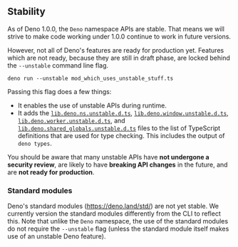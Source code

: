 ## Stability

As of Deno 1.0.0, the `Deno` namespace APIs are stable. That means we will
strive to make code working under 1.0.0 continue to work in future versions.

However, not all of Deno's features are ready for production yet. Features which
are not ready, because they are still in draft phase, are locked behind the
`--unstable` command line flag.

```shell
deno run --unstable mod_which_uses_unstable_stuff.ts
```

Passing this flag does a few things:

- It enables the use of unstable APIs during runtime.
- It adds the
  [`lib.deno.ns.unstable.d.ts`](https://doc.deno.land/https/raw.githubusercontent.com/denoland/deno/$CLI_VERSION/cli/dts/lib.deno.ns.unstable.d.ts), [`lib.deno.window.unstable.d.ts`](https://doc.deno.land/https/raw.githubusercontent.com/denoland/deno/$CLI_VERSION/cli/dts/lib.deno.window.unstable.d.ts), [`lib.deno.worker.unstable.d.ts`](https://doc.deno.land/https/raw.githubusercontent.com/denoland/deno/$CLI_VERSION/cli/dts/lib.deno.worker.unstable.d.ts), and [`lib.deno.shared_globals.unstable.d.ts`](https://doc.deno.land/https/raw.githubusercontent.com/denoland/deno/$CLI_VERSION/cli/dts/lib.deno.shared_globals.unstable.d.ts)
  files to the list of TypeScript definitions that are used for type checking.
  This includes the output of `deno types`.

You should be aware that many unstable APIs have **not undergone a security
review**, are likely to have **breaking API changes** in the future, and are
**not ready for production**.

### Standard modules

Deno's standard modules (https://deno.land/std/) are not yet stable. We
currently version the standard modules differently from the CLI to reflect this.
Note that unlike the `Deno` namespace, the use of the standard modules do not
require the `--unstable` flag (unless the standard module itself makes use of an
unstable Deno feature).
